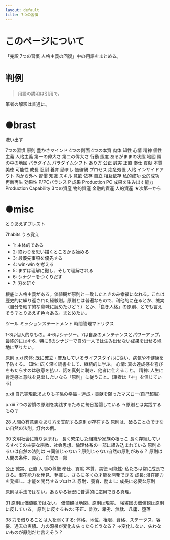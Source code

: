 ```yaml
---
layout: default
title: 7つの習慣
---
```


# このページについて
「完訳 7つの習慣 人格主義の回復」中の用語をまとめる。

# 判例
> 用語の説明は引用で。

筆者の解釈は普通に。

# ●brast
洗い出す

7つの習慣
原則
豊かさマインド
4つの側面
4つの本質
  肉体 知性 心情 精神
個性主義
人格主義
第一の偉大さ
第二の偉大さ
行動
態度
あるがままの状態
地図 頭の中の地図
パラダイム
パラダイムシフト
あり方
公正
誠実
正直
奉仕
貢献
本質
美徳
可能性
成長
忍耐
養育
励まし
価値観
プロセス
応急処置
人格
インサイドアウト 内から外へ
習慣
  知識 スキル 意欲
依存
自立
相互依存
私的成功
公的成功
再新再生
効果性
P/PCバランス
P 成果 Production
PC 成果を生み出す能力 Production Capability
3つの資産
  物的資産 金融的資産 人的資産
★次第一から

# ●misc
とりあえずブレスト

7habits うろ覚え
- 1: 主体的である
- 2: 終わりを思い描くところから始める
- 3: 最優先事項を優先する
- 4: win-win を考える
- 5: まずは理解に徹し、そして理解される
- 6: シナジーをつくりだす
- 7: 刃を研ぐ

根底に人格主義がある。価値観が原則と一致したときのみ幸福になれる。これは歴史的に繰り返された経験則。原則とは普遍なもので、利他的に在るとか、誠実（自分を晒す的な意味に読めたけど？）とか、「良き人格」の原則、とでも言えそう？とりあえず色々ある。まとめたい。

ツール
ミッションステートメント
時間管理マトリクス

1-3は個人的なもの。4-6はシナジー。7は自身のメンテナンスとパワーアップ。最終的には4-6、特に6のシナジーで自分一人では生み出せない成果を出せる境地に至りたい。

原則
p.xi
肉体: 既に確立・普及しているライフスタイルに従い、病気や不健康を予防する。
知性: 広く深く読書をして、継続的に学ぶ。
心情: 真の達成感を喜びをもたらすのは敬意を払い、話を真剣に聴き、他者に仕えること。
精神: 人生に肯定感と意味を見出したいなら「原則」に従うこと。(筆者は「神」を信じている)

p.xii
自己実現欲求よりも子孫の幸福・達成・貢献を願ったマズロー(自己超越)

p.xiii
7つの習慣の原則を実践するために毎日奮闘している
→原則とは実践するもの？

28
人間の有意義なあり方を支配する原則が存在する
原則は、破ることのできない自然の法則。灯台の例。

30
文明社会に織り込まれ。
長く繁栄した組織や家族の根っこ
長く存続しているすべての主要な宗教、社会思想、倫理体系の一部に組み込まれている
原則あるいは自然の法則は
→同値じゃない？原則じゃない自然の原則がある？
原則は人間の条件、良心、自覚の一部

公正
誠実、正直
人間の尊厳
奉仕、貢献
本質、美徳
可能性: 私たちは常に成長できる。潜在能力を発見、発揮し、さらに多くの才能を開発できる
成長: 潜在能力を発揮し、才能を開発するプロセス
忍耐、養育、励まし: 成長に必要な原則

原則は手法ではない。あらゆる状況に普遍的に応用できる真理。

31
原則は価値観ではない。
価値観は地図。原則は現実。
強盗団の価値観は原則に反している。
原則に反するもの: 不正、詐欺、卑劣、無駄、凡庸、堕落

38
力を借りることは人を弱くする: 体格、地位、権限、資格、ステータス、容姿、過去の実績。力の源泉が変化＆失ったらどうなる？
→変化しない、失わないものが原則だと言えそう？
